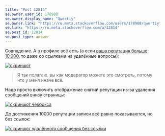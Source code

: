 ```yaml
---
title: "Post 12814"
se.owner.user_id: 178988
se.owner.display_name: "Qwertiy"
se.owner.link: "https://ru.meta.stackoverflow.com/users/178988/qwertiy"
se.link: "https://ru.meta.stackoverflow.com/a/12814"
se.post_id: 12814
se.post_type: answer
---
```

<p>Совпадение. А в профиле всё есть (а если <a href="https://ru.stackoverflow.com/help/privileges/moderator-tools">ваша репутация больше 10.000</a>, то даже со ссылками на удалённые вопросы):</p>
<p><a href="https://i.stack.imgur.com/AGNaB.png" rel="nofollow noreferrer"><img src="https://i.stack.imgur.com/AGNaB.png" alt="скриншот" /></a></p>
<blockquote>
<p>Я так полагаю, вы как модератор можете это смотреть, потому что у меня иначе всё.</p>
</blockquote>
<p>Надо просто включить отображение снятий репутации из-за удаления сообщений внизу страницы:</p>
<p><a href="https://i.stack.imgur.com/dhElz.png" rel="nofollow noreferrer"><img src="https://i.stack.imgur.com/dhElz.png" alt="скриншот чекбокса" /></a></p>
<p>До достижения 10000 репутации записи всё равно показываются, но без ссылок:</p>
<p><a href="https://i.stack.imgur.com/SqOip.png" rel="nofollow noreferrer"><img src="https://i.stack.imgur.com/SqOip.png" alt="скриншот удалённого сообщения без ссылки" /></a></p>
